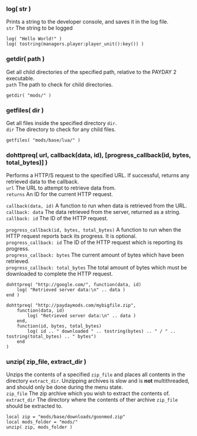 
### log( str )
Prints a string to the developer console, and saves it in the log file.  
`str` The string to be logged

	log( "Hello World!" )
	log( tostring(managers.player:player_unit():key()) )

### getdir( path )
Get all child directories of the specified path, relative to the PAYDAY 2 executable.  
`path` The path to check for child directories.  

	getdir( "mods/" )

### getfiles( dir )
Get all files inside the specified directory `dir`.  
`dir` The directory to check for any child files.  

	getfiles( "mods/base/lua/" )

### dohttpreq( url, callback(data, id), [progress_callback(id, bytes, total_bytes)] )
Performs a HTTP/S request to the specified URL. If successful, returns any retrieved data to the callback.  
`url` The URL to attempt to retrieve data from.  
`returns` An ID for the current HTTP request.  

`callback(data, id)` A function to run when data is retrieved from the URL.  
`callback: data` The data retrieved from the server, returned as a string.  
`callback: id` The ID of the HTTP request.  

`progress_callback(id, bytes, total_bytes)` A function to run when the HTTP request reports back its progress. It is optional.  
`progress_callback: id` The ID of the HTTP request which is reporting its progress.  
`progress_callback: bytes` The current amount of bytes which have been retrieved.  
`progress_callback: total_bytes` The total amount of bytes which must be downloaded to complete the HTTP request.  

	dohttpreq( "http://google.com/", function(data, id)
		log( "Retrieved server data:\n" .. data )
	end )

	dohttpreq( "http://paydaymods.com/mybigfile.zip",
		function(data, id)
			log( "Retrieved server data:\n" .. data )
		end,
		function(id, bytes, total_bytes)
			log( id .. " downloaded " .. tostring(bytes) .. " / " .. tostring(total_bytes) .. " bytes")
		end
	)

### unzip( zip_file, extract_dir )
Unzips the contents of a specified `zip_file` and places all contents in the directory `extract_dir`. Unzipping archives is slow and is **not** multithreaded, and should only be done during the menu state.  
`zip_file` The zip archive which you wish to extract the contents of.  
`extract_dir` The directory where the contents of ther archive `zip_file` should be extracted to.  

	local zip = "mods/base/downloads/goonmod.zip"
	local mods_folder = "mods/"
	unzip( zip, mods_folder )
